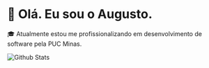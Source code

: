 # 👋 Olá. Eu sou o Augusto.

🎓 Atualmente estou me profissionalizando em desenvolvimento de software pela PUC Minas.  
<!--📖 Elaborei repositórios para auxiliar na formação de alunos em Ciência da Computação e Engenharia de Software. (TEMPORARIAMENTE PRIVADOS)  -->
  
<div>
  <img
        align="center"
        src="https://github-readme-stats.vercel.app/api/top-langs/?username=augustbiza&theme=dracula&hide_border=false&include_all_commits=true&count_private=true&layout=compact"
        alt="Github Stats"
  />
</div>
